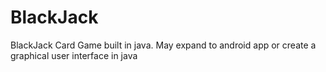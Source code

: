 # BlackJack
BlackJack Card Game built in java. May expand to android app or create a graphical user interface in java
